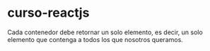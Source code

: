 # curso-reactjs

Cada contenedor debe retornar un solo elemento, es decir, un solo elemento que contenga a todos los que nosotros queramos.

